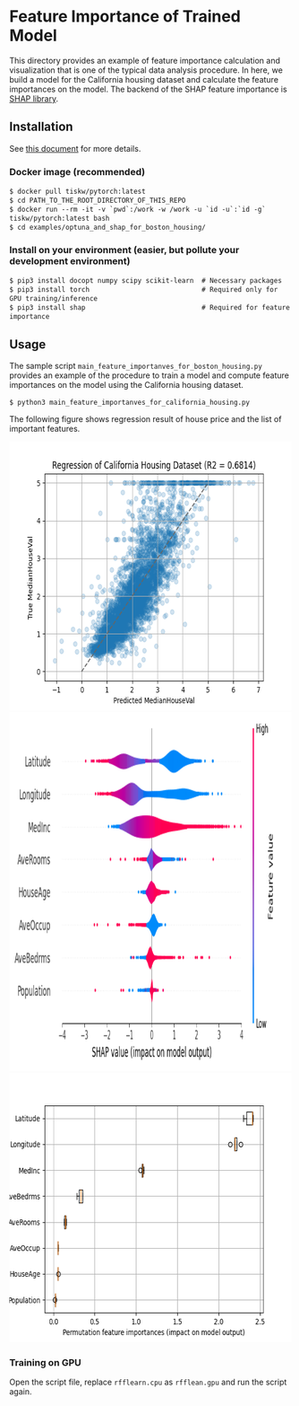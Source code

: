 # Feature Importance of Trained Model

This directory provides an example of feature importance calculation and visualization
that is one of the typical data analysis procedure. In here, we build a model for
the California housing dataset and calculate the feature importances on the model.
The backend of the SHAP feature importance is [SHAP library](https://shap.readthedocs.io/en/latest/).


## Installation

See [this document](../../SETUP.md) for more details.

### Docker image (recommended)

```console
$ docker pull tiskw/pytorch:latest
$ cd PATH_TO_THE_ROOT_DIRECTORY_OF_THIS_REPO
$ docker run --rm -it -v `pwd`:/work -w /work -u `id -u`:`id -g` tiskw/pytorch:latest bash
$ cd examples/optuna_and_shap_for_boston_housing/
```

### Install on your environment (easier, but pollute your development environment)

```console
$ pip3 install docopt numpy scipy scikit-learn  # Necessary packages
$ pip3 install torch                            # Required only for GPU training/inference
$ pip3 install shap                             # Required for feature importance
```


## Usage

The sample script `main_feature_importanves_for_boston_housing.py` provides an example of the procedure
to train a model and compute feature importances on the model using the California housing dataset.

```console
$ python3 main_feature_importanves_for_california_housing.py
```

The following figure shows regression result of house price and the list of important features.

<div align="center">
  <img src="./figure_california_housing_regression.png" width="640" height="480" alt="Regression result of California housing dataset" />
  <img src="./figure_california_housing_shap_importance.png" width="840" height="640" alt="SHAP importances of California housing dataset" />
  <img src="./figure_california_housing_permutation_importance.png" width="640" height="480" alt="Permutation importances of California housing dataset" />
</div>

### Training on GPU

Open the script file, replace `rfflearn.cpu` as `rfflean.gpu` and run the script again.
